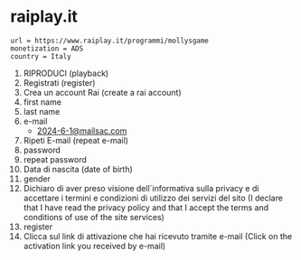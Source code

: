 # raiplay.it

~~~
url = https://www.raiplay.it/programmi/mollysgame
monetization = ADS
country = Italy
~~~

1. RIPRODUCI (playback)
2. Registrati (register)
3. Crea un account Rai (create a rai account)
4. first name
5. last name
6. e-mail
   - 2024-6-1@mailsac.com
7. Ripeti E-mail (repeat e-mail)
8. password
9. repeat password
10. Data di nascita (date of birth)
11. gender
12. Dichiaro di aver preso visione dell´informativa sulla privacy e di
   accettare i termini e condizioni di utilizzo dei servizi del sito (I declare
   that I have read the privacy policy and that I accept the terms and conditions
   of use of the site services)
13. register
14. Clicca sul link di attivazione che hai ricevuto tramite e-mail (Click on
   the activation link you received by e-mail)
